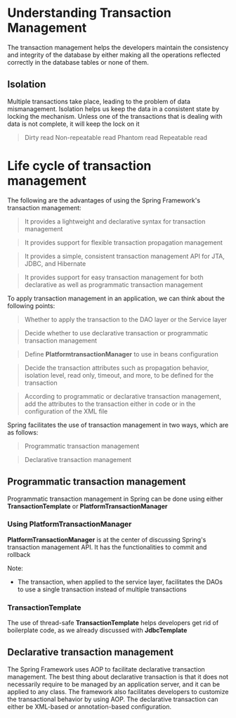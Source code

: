 # Understanding Transaction Management

The transaction management helps the developers maintain the consistency and integrity of the database by either making all the operations reflected correctly in the database tables or none of them.

## Isolation

Multiple transactions take place, leading to the problem of data mismanagement. Isolation helps us keep the data in a consistent state by locking the mechanism. Unless one of the transactions that is dealing with data is not complete, it will keep the lock on it

> Dirty read
> Non-repeatable read
> Phantom read
> Repeatable read

# Life cycle of transaction management


The following are the advantages of using the Spring Framework's transaction management:

> It provides a lightweight and declarative syntax for transaction management

> It provides support for flexible transaction propagation management

> It provides a simple, consistent transaction management API for JTA, JDBC, and Hibernate

> It provides support for easy transaction management for both declarative as well as programmatic transaction management   

To apply transaction management in an application, we can think about the following points:

> Whether to apply the transaction to the DAO layer or the Service layer

> Decide whether to use declarative transaction or programmatic transaction management

> Define **PlatformtransactionManager** to use in beans configuration

> Decide the transaction attributes such as propagation behavior, isolation level, read only, timeout, and more, to be defined for the transaction

> According to programmatic or declarative transaction management, add the attributes to the transaction either in code or in the configuration of the XML file

Spring facilitates the use of transaction management in two ways, which are as follows:

> Programmatic transaction management

> Declarative transaction management

## Programmatic transaction management

Programmatic transaction management in Spring can be done using either **TransactionTemplate** or **PlatformTransactionManager**

### Using PlatformTransactionManager

**PlatformTransactionManager** is at the center of discussing Spring's transaction management API. It has the functionalities to commit and rollback

Note: 
- The transaction, when applied to the service layer, facilitates the DAOs to use a single transaction instead of multiple transactions

### TransactionTemplate

The use of thread-safe **TransactionTemplate** helps developers get rid of boilerplate code, as we already discussed with **JdbcTemplate**

## Declarative transaction management

The Spring Framework uses AOP to facilitate declarative transaction management. The best thing about declarative transaction is that it does not necessarily require to be managed by an application server, and it can be applied to any class. The framework also facilitates developers to customize the transactional behavior by using AOP. The declarative transaction can either be XML-based or annotation-based configuration.

